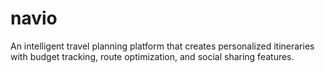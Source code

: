 # navio
An intelligent travel planning platform that creates personalized itineraries with budget tracking, route optimization, and social sharing features.

